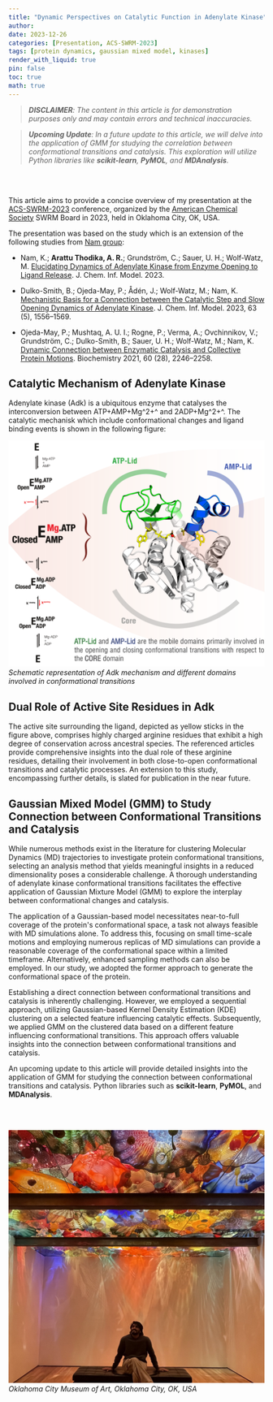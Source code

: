 ```yaml
---
title: "Dynamic Perspectives on Catalytic Function in Adenylate Kinase"
author:
date: 2023-12-26  
categories: [Presentation, ACS-SWRM-2023]
tags: [protein dynamics, gaussian mixed model, kinases]
render_with_liquid: true
pin: false
toc: true
math: true
---
```


> ***DISCLAIMER**: The content in this article is for demonstration purposes only and may contain errors and technical inaccuracies.* 

> ***Upcoming Update**: In a future update to this article, we will delve into the application of GMM for studying the correlation between conformational transitions and catalysis. This exploration will utilize Python libraries like **scikit-learn**, **PyMOL**, and **MDAnalysis**.* 

<br>
<br>

This article aims to provide a concise overview of my presentation at the [ACS-SWRM-2023](https://swrm.org/) conference, organized by the [American Chemical Society](https://www.acs.org/content/acs/en.html) SWRM Board in 2023, held in Oklahoma City, OK, USA.

The presentation was based on the study which is an extension of the following studies from [Nam group](https://scholar.google.com/citations?user=fUPBlikAAAAJ&hl=en):

- Nam, K.; **Arattu Thodika, A. R.**; Grundström, C.; Sauer, U. H.; Wolf-Watz, M. [Elucidating Dynamics of Adenylate Kinase from Enzyme Opening to Ligand Release](https://doi.org/10.1021/acs.jcim.3c01618). J. Chem. Inf. Model. 2023.

- Dulko-Smith, B.; Ojeda-May, P.; Ådén, J.; Wolf-Watz, M.; Nam, K. [Mechanistic Basis for a Connection between the Catalytic Step and Slow Opening Dynamics of Adenylate Kinase](https://doi.org/10.1021/acs.jcim.2c01629). J. Chem. Inf. Model. 2023, 63 (5), 1556–1569.

- Ojeda-May, P.; Mushtaq, A. U. I.; Rogne, P.; Verma, A.; Ovchinnikov, V.; Grundström, C.; Dulko-Smith, B.; Sauer, U. H.; Wolf-Watz, M.; Nam, K. [Dynamic Connection between Enzymatic Catalysis and Collective Protein Motions](https://doi.org/10.1021/acs.biochem.1c00221). Biochemistry 2021, 60 (28), 2246–2258.


## Catalytic Mechanism of Adenylate Kinase

Adenylate kinase (Adk) is a ubiquitous enzyme that catalyses the interconversion between ATP+AMP+Mg^2+^ and 2ADP+Mg^2+^. The catalytic mechanisk which include conformational changes and ligand binding events is shown in the following figure:

![Adk catalytic mechanism](/assets/2023-12-26/adk-mechanism.png)
*Schematic representation of Adk mechanism and different domains involved in conformational transitions*

## Dual Role of Active Site Residues in Adk

The active site surrounding the ligand, depicted as yellow sticks in the figure above, comprises highly charged arginine residues that exhibit a high degree of conservation across ancestral species. The referenced articles provide comprehensive insights into the dual role of these arginine residues, detailing their involvement in both close-to-open conformational transitions and catalytic processes. An extension to this study, encompassing further details, is slated for publication in the near future.

## Gaussian Mixed Model (GMM) to Study Connection between Conformational Transitions and Catalysis

While numerous methods exist in the literature for clustering Molecular Dynamics (MD) trajectories to investigate protein conformational transitions, selecting an analysis method that yields meaningful insights in a reduced dimensionality poses a considerable challenge. A thorough understanding of adenylate kinase conformational transitions facilitates the effective application of Gaussian Mixture Model (GMM) to explore the interplay between conformational changes and catalysis.

The application of a Gaussian-based model necessitates near-to-full coverage of the protein's conformational space, a task not always feasible with MD simulations alone. To address this, focusing on small time-scale motions and employing numerous replicas of MD simulations can provide a reasonable coverage of the conformational space within a limited timeframe. Alternatively, enhanced sampling methods can also be employed. In our study, we adopted the former approach to generate the conformational space of the protein.

Establishing a direct connection between conformational transitions and catalysis is inherently challenging. However, we employed a sequential approach, utilizing Gaussian-based Kernel Density Estimation (KDE) clustering on a selected feature influencing catalytic effects. Subsequently, we applied GMM on the clustered data based on a different feature influencing conformational transitions. This approach offers valuable insights into the connection between conformational transitions and catalysis.

An upcoming update to this article will provide detailed insights into the application of GMM for studying the connection between conformational transitions and catalysis. Python libraries such as **scikit-learn**, **PyMOL**, and **MDAnalysis**.

<br>
<br>

![OK City](/assets/2023-12-26/OKC.jpg)
*Oklahoma City Museum of Art, Oklahoma City, OK, USA*

